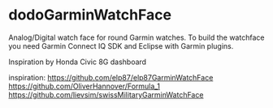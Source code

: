 # dodoGarminWatchFace
Analog/Digital watch face for round Garmin watches. To build the watchface you need Garmin Connect IQ SDK and Eclipse with Garmin plugins.

Inspiration by Honda Civic 8G dashboard


inspiration:
https://github.com/elp87/elp87GarminWatchFace
https://github.com/OliverHannover/Formula_1
https://github.com/lievsim/swissMilitaryGarminWatchFace
